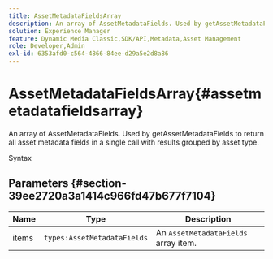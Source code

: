```yaml
---
title: AssetMetadataFieldsArray
description: An array of AssetMetadataFields. Used by getAssetMetadataFields to return all asset metadata fields in a single call with results grouped by asset type.
solution: Experience Manager
feature: Dynamic Media Classic,SDK/API,Metadata,Asset Management
role: Developer,Admin
exl-id: 6353afd0-c564-4866-84ee-d29a5e2d8a86
---
```

# AssetMetadataFieldsArray{#assetmetadatafieldsarray}

An array of AssetMetadataFields. Used by getAssetMetadataFields to return all asset metadata fields in a single call with results grouped by asset type.

Syntax 

## Parameters {#section-39ee2720a3a1414c966fd47b677f7104}

|  Name  | Type  | Description  |
|---|---|---|
|  items  | `types:AssetMetadataFields`  | An `AssetMetadataFields` array item.  |
